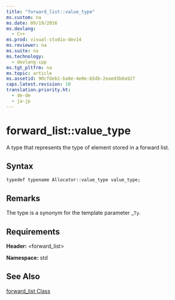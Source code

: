 ```yaml
---
title: "forward_list::value_type"
ms.custom: na
ms.date: 09/19/2016
ms.devlang: 
  - C++
ms.prod: visual-studio-dev14
ms.reviewer: na
ms.suite: na
ms.technology: 
  - devlang-cpp
ms.tgt_pltfrm: na
ms.topic: article
ms.assetid: 90cfdeb1-ba8e-4e0e-b5db-2eaed3b0a927
caps.latest.revision: 10
translation.priority.ht: 
  - de-de
  - ja-jp
---
```

# forward_list::value_type
A type that represents the type of element stored in a forward list.  
  
## Syntax  
  
```  
typedef typename Allocator::value_type value_type;  
```  
  
## Remarks  
 The type is a synonym for the template parameter _`Ty`.  
  
## Requirements  
 **Header:** <forward_list>  
  
 **Namespace:** std  
  
## See Also  
 [forward_list Class](../vs140/forward_list-Class.md)